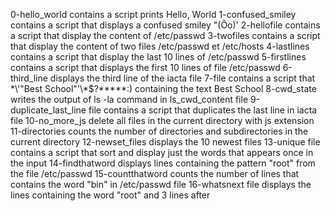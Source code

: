 0-hello_world contains a script prints Hello, World
1-confused_smiley contains a script that displays a confused smiley "(Ôo)'
2-hellofile contains a script that display the content of /etc/passwd
3-twofiles contains a script that display the content of two files /etc/passwd et /etc/hosts
4-lastlines contains a script that display the last 10 lines of  /etc/passwd
5-firstlines contains a script that displays the first 10 lines of file /etc/passwd
6-third_line displays the third line of the iacta file
7-file contains a script that  \*\\'"Best School"\'\\*$\?\*\*\*\*\*:) containing the text Best School
8-cwd_state writes the output of ls -la command in ls_cwd_content file 
9-duplicate_last_line file contains a script that duplicates the last line in iacta file 
10-no_more_js delete all files in the current directory with js extension
11-directories counts the number of directories and subdirectories in the current directory
12-newset_files displays the 10 newest files
13-unique file contains a script that sort and display just the words that appears once in the input
14-findthatword displays lines containing the pattern "root" from the file /etc/passwd
15-countthatword counts the number of lines that contains the word "bin" in /etc/passwd file
16-whatsnext file displays the lines containing the word "root" and 3 lines after
